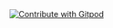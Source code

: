 <a href="https://gitpod.io/#https://github.com/appan-roy/LambdaTestSelenium101/tree/master">
  <img
    src="https://img.shields.io/badge/Contribute%20with-Gitpod-908a85?logo=gitpod"
    alt="Contribute with Gitpod"
  />
</a>
